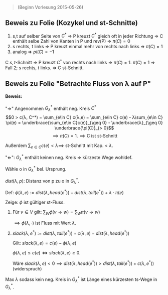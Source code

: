 > (Beginn Vorlesung 2015-05-26)

## Beweis zu Folie (Kozykel und st-Schnitte)

1) s,t auf selber Seite von $C^*$ ⇒ P kreuzt $C^*$ gleich oft in jeder Richtung ⇒ C enthält selbe Zahl von Kanten in P und rev(P) ⇒ $\pi(C) = 0$
2) s rechts, t links ⇒ P kreuzt einmal mehr von rechts nach links ⇒ $\pi(C) = 1$
3) analog ⇒ $pi(C) = -1$

C $s,t$-Schnitt ⇒ P kreuzt $C^*$ von rechts nach links ⇒ $\pi(C) = 1$.
$\pi(C) = 1$ ⇒ Fall 2; s rechts, t links. ⇒ C st-Schnitt.

## Beweis zu Folie "Betrachte Fluss von λ auf P"

#### Beweis:

"⇒" Angenommen $G^*_λ$ enthält neg. Kreis $C^*$
$$0 > c(λ, C^*) = \sum_{e\in C} c(λ,e) = \sum_{e\in C} c(e) - λ\sum_{e\in C} \pi(e) = \underbrace{\sum_{e\in C}c(e)}_{\geq 0} - \underbrace{λ}_{\geq 0} \underbrace{\pi(C)}_{> 0}$$
$$ \implies \pi(C) = 1. \implies \text{C ist st-Schnitt}$$

Außerdem $\sum_{e\in C} c(e) < λ \implies$ st-Schnitt mit Kap. < $λ$.

"⇐": $G^*_λ$ enthält keinen neg. Kreis ⇒ kürzeste Wege wohldef.

Wähle o in $G^*_λ$ bel. Ursprung.

$dist(λ,p)$: Distanz von p zu o in $G^*_λ$.

Def: $\phi(λ,e) := dist(λ, head(e^*)) - dist(λ,tail(e^*)) + λ\cdot\pi(e)$

Zeige: $\phi$ ist gültiger st-Fluss.

1)  Für $v\in V$ gilt: $\sum_{W} \phi(v \to w) = \sum_W \pi(v \to w)$

    $\implies \phi(λ, \cdot)$ ist Fluss mit Wert $λ$.
2) $slack(λ,e^*) := dist(λ,tail(e^*)) + c(λ,e) - dist(λ,head(e^*))$

    Gilt: $slack(λ,e) = c(e) - \phi(λ,e)$

	$\phi(λ,e) \leq c(e) \Leftrightarrow slack(λ,e) \geq 0.$ 

	Wäre $slack(λ,e) < 0 \implies dist(λ,head(e^*)) > dist(λ,tail(e^*)) + c(λ,e^*))$ (widerspruch)

Max $λ$ sodass kein neg. Kreis in $G^*_λ$ ist Länge eines kürzesten ts-Wege in $G^*_λ$.
